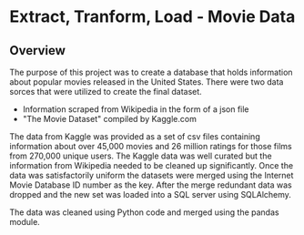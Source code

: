 # Extract, Tranform, Load - Movie Data
## Overview
The purpose of this project was to create a database that holds information about popular movies released in the United States. There were two data sorces that were utilized to create the final dataset.
- Information scraped from Wikipedia in the form of a json file
- "The Movie Dataset" compiled by Kaggle.com

The data from Kaggle was provided as a set of csv files containing information about over 45,000 movies and 26 million ratings for those films from 270,000 unique users. The Kaggle data was well curated but the information from Wikipedia needed to be cleaned up significantly. Once the data was satisfactorily uniform the datasets were merged using the Internet Movie Database ID number as the key. After the merge redundant data was dropped and the new set was loaded into a SQL server using SQLAlchemy.

The data was cleaned using Python code and merged using the pandas module.